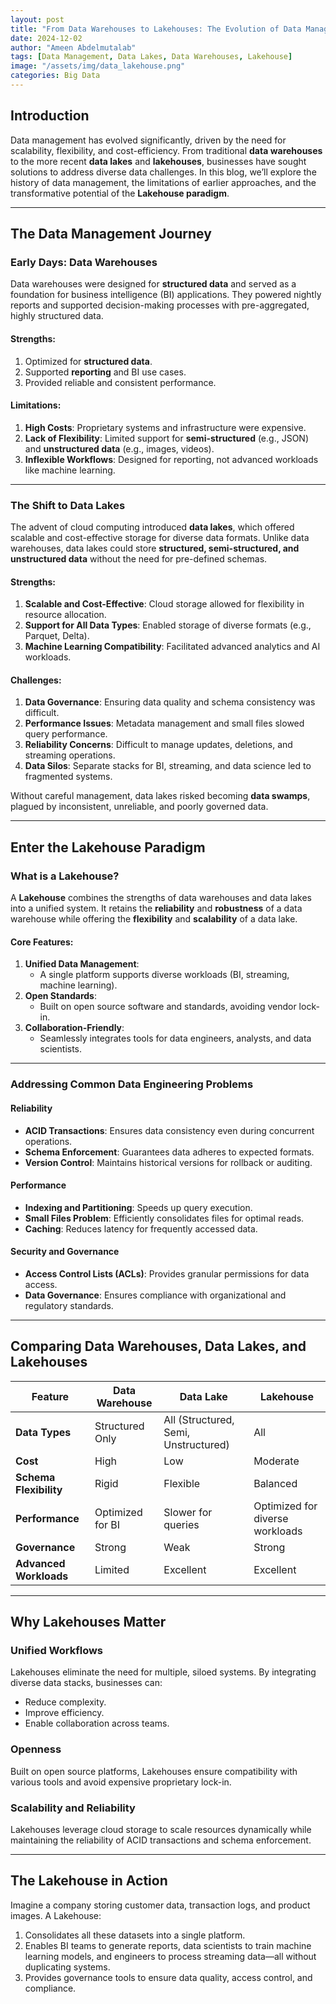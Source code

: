 ```yaml
---
layout: post
title: "From Data Warehouses to Lakehouses: The Evolution of Data Management"
date: 2024-12-02
author: "Ameen Abdelmutalab"
tags: [Data Management, Data Lakes, Data Warehouses, Lakehouse]
image: "/assets/img/data_lakehouse.png"
categories: Big Data
---
```


## Introduction

Data management has evolved significantly, driven by the need for scalability, flexibility, and cost-efficiency. From traditional **data warehouses** to the more recent **data lakes** and **lakehouses**, businesses have sought solutions to address diverse data challenges. In this blog, we’ll explore the history of data management, the limitations of earlier approaches, and the transformative potential of the **Lakehouse paradigm**.

---

## The Data Management Journey

### **Early Days: Data Warehouses**
Data warehouses were designed for **structured data** and served as a foundation for business intelligence (BI) applications. They powered nightly reports and supported decision-making processes with pre-aggregated, highly structured data.

#### **Strengths**:
1. Optimized for **structured data**.
2. Supported **reporting** and BI use cases.
3. Provided reliable and consistent performance.

#### **Limitations**:
1. **High Costs**: Proprietary systems and infrastructure were expensive.
2. **Lack of Flexibility**: Limited support for **semi-structured** (e.g., JSON) and **unstructured data** (e.g., images, videos).
3. **Inflexible Workflows**: Designed for reporting, not advanced workloads like machine learning.

---

### **The Shift to Data Lakes**
The advent of cloud computing introduced **data lakes**, which offered scalable and cost-effective storage for diverse data formats. Unlike data warehouses, data lakes could store **structured, semi-structured, and unstructured data** without the need for pre-defined schemas.

#### **Strengths**:
1. **Scalable and Cost-Effective**: Cloud storage allowed for flexibility in resource allocation.
2. **Support for All Data Types**: Enabled storage of diverse formats (e.g., Parquet, Delta).
3. **Machine Learning Compatibility**: Facilitated advanced analytics and AI workloads.

#### **Challenges**:
1. **Data Governance**: Ensuring data quality and schema consistency was difficult.
2. **Performance Issues**: Metadata management and small files slowed query performance.
3. **Reliability Concerns**: Difficult to manage updates, deletions, and streaming operations.
4. **Data Silos**: Separate stacks for BI, streaming, and data science led to fragmented systems.

Without careful management, data lakes risked becoming **data swamps**, plagued by inconsistent, unreliable, and poorly governed data.

---

## Enter the Lakehouse Paradigm

### **What is a Lakehouse?**
A **Lakehouse** combines the strengths of data warehouses and data lakes into a unified system. It retains the **reliability** and **robustness** of a data warehouse while offering the **flexibility** and **scalability** of a data lake.

#### **Core Features**:
1. **Unified Data Management**:
   - A single platform supports diverse workloads (BI, streaming, machine learning).
2. **Open Standards**:
   - Built on open source software and standards, avoiding vendor lock-in.
3. **Collaboration-Friendly**:
   - Seamlessly integrates tools for data engineers, analysts, and data scientists.

---

### **Addressing Common Data Engineering Problems**

#### **Reliability**
- **ACID Transactions**: Ensures data consistency even during concurrent operations.
- **Schema Enforcement**: Guarantees data adheres to expected formats.
- **Version Control**: Maintains historical versions for rollback or auditing.

#### **Performance**
- **Indexing and Partitioning**: Speeds up query execution.
- **Small Files Problem**: Efficiently consolidates files for optimal reads.
- **Caching**: Reduces latency for frequently accessed data.

#### **Security and Governance**
- **Access Control Lists (ACLs)**: Provides granular permissions for data access.
- **Data Governance**: Ensures compliance with organizational and regulatory standards.

---

## Comparing Data Warehouses, Data Lakes, and Lakehouses

| **Feature**            | **Data Warehouse**                     | **Data Lake**                       | **Lakehouse**                      |
|-------------------------|----------------------------------------|-------------------------------------|------------------------------------|
| **Data Types**          | Structured Only                       | All (Structured, Semi, Unstructured)| All                               |
| **Cost**               | High                                   | Low                                 | Moderate                          |
| **Schema Flexibility**  | Rigid                                  | Flexible                            | Balanced                          |
| **Performance**         | Optimized for BI                      | Slower for queries                  | Optimized for diverse workloads   |
| **Governance**          | Strong                                | Weak                                | Strong                            |
| **Advanced Workloads**  | Limited                               | Excellent                           | Excellent                         |

---

## Why Lakehouses Matter

### **Unified Workflows**
Lakehouses eliminate the need for multiple, siloed systems. By integrating diverse data stacks, businesses can:
- Reduce complexity.
- Improve efficiency.
- Enable collaboration across teams.

### **Openness**
Built on open source platforms, Lakehouses ensure compatibility with various tools and avoid expensive proprietary lock-in.

### **Scalability and Reliability**
Lakehouses leverage cloud storage to scale resources dynamically while maintaining the reliability of ACID transactions and schema enforcement.

---

## The Lakehouse in Action

Imagine a company storing customer data, transaction logs, and product images. A Lakehouse:
1. Consolidates all these datasets into a single platform.
2. Enables BI teams to generate reports, data scientists to train machine learning models, and engineers to process streaming data—all without duplicating systems.
3. Provides governance tools to ensure data quality, access control, and compliance.

